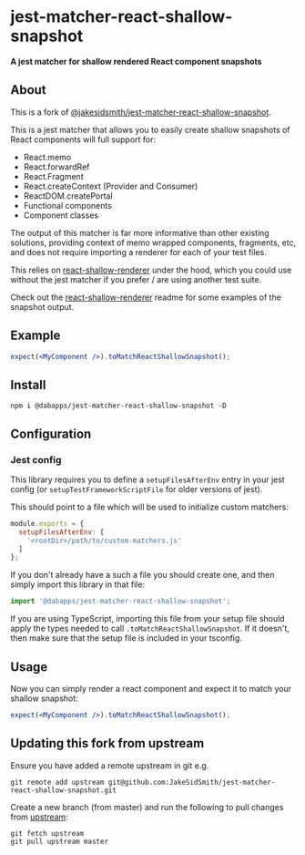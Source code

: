 # jest-matcher-react-shallow-snapshot

**A jest matcher for shallow rendered React component snapshots**

## About

This is a fork of [@jakesidsmith/jest-matcher-react-shallow-snapshot](https://github.com/jakesidsmith/jest-matcher-react-shallow-snapshot).

This is a jest matcher that allows you to easily create shallow snapshots of React components will full support for:

* React.memo
* React.forwardRef
* React.Fragment
* React.createContext (Provider and Consumer)
* ReactDOM.createPortal
* Functional components
* Component classes

The output of this matcher is far more informative than other existing solutions, providing context of memo wrapped components, fragments, etc, and does not require importing a renderer for each of your test files.

This relies on [react-shallow-renderer](https://www.npmjs.com/package/@dabapps/react-shallow-renderer) under the hood, which you could use without the jest matcher if you prefer / are using another test suite.

Check out the [react-shallow-renderer](https://www.npmjs.com/package/@dabapps/react-shallow-renderer) readme for some examples of the snapshot output.

## Example

```jsx
expect(<MyComponent />).toMatchReactShallowSnapshot();
```

## Install

```shell
npm i @dabapps/jest-matcher-react-shallow-snapshot -D
```

## Configuration

### Jest config

This library requires you to define a `setupFilesAfterEnv` entry in your jest config (or `setupTestFrameworkScriptFile` for older versions of jest).

This should point to a file which will be used to initialize custom matchers:

```js
module.exports = {
  setupFilesAfterEnv: [
    '<rootDir>/path/to/custom-matchers.js'
  ]
};
```

If you don't already have a such a file you should create one, and then simply import this library in that file:

```js
import '@dabapps/jest-matcher-react-shallow-snapshot';
```

If you are using TypeScript, importing this file from your setup file should apply the types needed to call `.toMatchReactShallowSnapshot`. If it doesn't, then make sure that the setup file is included in your tsconfig.

## Usage

Now you can simply render a react component and expect it to match your shallow snapshot:

```jsx
expect(<MyComponent />).toMatchReactShallowSnapshot();
```

## Updating this fork from upstream

Ensure you have added a remote upstream in git e.g.

```shell
git remote add upstream git@github.com:JakeSidSmith/jest-matcher-react-shallow-snapshot.git
```

Create a new branch (from master) and run the following to pull changes from [upstream](https://github.com/jakesidsmith/jest-matcher-react-shallow-snapshot):

```shell
git fetch upstream
git pull upstream master
```
